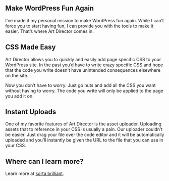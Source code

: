 ## Make WordPress Fun Again
I’ve made it my personal mission to make WordPress fun again. While I can’t force you to start having fun, I can provide you with the tools to make it easier. That’s where Art Director comes in. 

## CSS Made Easy
Art Director allows you to quickly and easily add page specific CSS to your WordPress site. In the past you’d have to write crazy specific CSS and hope that the code you write doesn’t have unintended consequences elsewhere on the site.

Now you don’t have to worry. Just go nuts and add all the CSS you want without having to worry. The code you write will only be applied to the page you add it on. 

## Instant Uploads

One of my favorite features of Art Director is the asset uploader. Uploading assets that to reference in your CSS is usually a pain. Our uploader couldn’t be easier. Just drag your file over the code editor and it will be automatically uploaded and you’ll instantly be given the URL to the file that you can use in your CSS. 

## Where can I learn more?
Learn more at [sorta brilliant](https://sortabrilliant.com/artdirector/).
